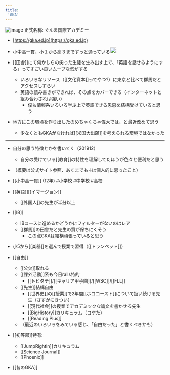 ```yaml
---
title:
 'GKA'
---
```


![image](https://gyazo.com/61ae6b671e062319b841358f9ba8aec3/thumb/1000)
正式名称: ぐんま国際アカデミー
- [https://gka.ed.jp](https://gka.ed.jp)
- 小中高一貫、小１から高３までずっと通っている<img src='https://scrapbox.io/api/pages/blu3mo-public/blu3mo/icon' alt='blu3mo.icon' height="19.5"/>


- [[田舎]]にて何かしらの尖った生徒を生み出す上で、「英語を話せるようにする」ってすごい良いムーブな気がする
    - いろいろなリソース（[[文化資本]]ってやつ?）に東京と比べて群馬だとアクセスしずらい
    - 英語の読み書きができれば、その点をカバーできる（インターネットと組み合わされば強い）
        - 僕も情報系いろいろ学ぶ上で英語できる恩恵を結構受けていると思う

- 地方にこの環境を作り出したのめちゃくちゃ偉大では、と最近改めて思う
    - 少なくともGKAがなければ[[米国大出願]]を考えられる環境ではなかった

---
- 自分の思う特徴とかを書いてく（201912）
    - 自分の受けている[[教育]]の特性を理解してたほうが色々と便利だと思う
- （概要は公式サイト参照、あくまでも↓は個人的に思ったこと）

- [[小中高一貫]] (12年) #小学校 #中学校 #高校
- [[英語]][[イマージョン]]
    - [[外国人]]の先生が半分以上
- [[IB]]
    - IBコースに進めるかどうかにフィルターがないのはレア
    - [[群馬]]の田舎だと先生の質が保ちにくそう
        - この点GKAは結構頑張っていると思う
- 小5から[[楽器]]を選んで授業で習得（[[トランペット]]）
- [[自由]]
    - [[公欠]]取れる
    - [[課外活動]]系も今日rails特的
        - [[トビタテ]]/[[キャリア甲子園]]/[[WSC]]/[[FLL]]
    - [[先生]]結構自由
        - [[世界史]]の[[授業]]で2年間[[ホロコースト]]について扱い続ける先生（さすがにきつい）
        - [[現代社会]]の授業でアカデミックな論文を書かせる先生
        - [[BigHistory]]カリキュラム（コケた）
        - [[Reading Plus]]
    - （最近のいろいろをみている感じ、「自由だった」と書くべきかも）
- [[初等部]]特有:
    - [[JumpRightIn]]カリキュラム
    - [[Science Journal]]
    - [[Phoenix]]

- [[昔のGKA]]
